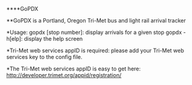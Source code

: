 ****GoPDX

**GoPDX is a Portland, Oregon Tri-Met bus and light rail arrival tracker

*Usage:
gopdx [stop number]: display arrivals for a given stop
gopdx -h[elp]: display the help screen

*Tri-Met web services appID is required: please add your Tri-Met web services key to the config file.

*The Tri-Met web services appID is easy to get here:
http://developer.trimet.org/appid/registration/
